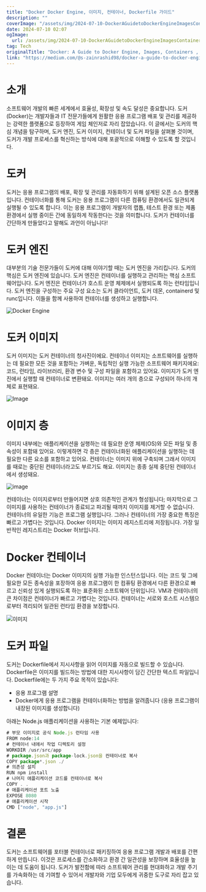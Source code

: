 ```yaml
---
title: "Docker Docker Engine, 이미지, 컨테이너, Dockerfile 가이드"
description: ""
coverImage: "/assets/img/2024-07-10-DockerAGuidetoDockerEngineImagesContainersDockerfile_0.png"
date: 2024-07-10 02:07
ogImage: 
  url: /assets/img/2024-07-10-DockerAGuidetoDockerEngineImagesContainersDockerfile_0.png
tag: Tech
originalTitle: "Docker: A Guide to Docker Engine, Images, Containers , Dockerfile"
link: "https://medium.com/@s-zainrashid98/docker-a-guide-to-docker-engine-images-containers-dockerfile-366a5c074e18"
---
```



# 소개

소프트웨어 개발의 빠른 세계에서 효율성, 확장성 및 속도 달성은 중요합니다. 도커(Docker)는 개발자들과 IT 전문가들에게 원활한 응용 프로그램 배포 및 관리를 제공하는 강력한 플랫폼으로 등장하여 게임 체인저로 자리 잡았습니다. 이 글에서는 도커의 핵심 개념을 탐구하며, 도커 엔진, 도커 이미지, 컨테이너 및 도커 파일을 살펴볼 것이며, 도커가 개발 프로세스를 혁신하는 방식에 대해 포괄적으로 이해할 수 있도록 할 것입니다.

# 도커

도커는 응용 프로그램의 배포, 확장 및 관리를 자동화하기 위해 설계된 오픈 소스 플랫폼입니다. 컨테이너화를 통해 도커는 응용 프로그램이 다른 컴퓨팅 환경에서도 일관되게 실행될 수 있도록 합니다. 이는 응용 프로그램이 개발자의 랩톱, 테스트 환경 또는 제품 환경에서 실행 중이든 간에 동일하게 작동한다는 것을 의미합니다. 도커가 컨테이너를 간단하게 만들었다고 말해도 과언이 아닙니다!

<div class="content-ad"></div>

# 도커 엔진

대부분의 기술 전문가들이 도커에 대해 이야기할 때는 도커 엔진을 가리킵니다. 도커의 핵심은 도커 엔진에 있습니다. 도커 엔진은 컨테이너를 실행하고 관리하는 핵심 소프트웨어입니다. 도커 엔진은 컨테이너가 호스트 운영 체제에서 실행되도록 하는 런타임입니다. 도커 엔진을 구성하는 주요 구성 요소는 도커 클라이언트, 도커 데몬, containerd 및 runc입니다. 이들을 함께 사용하여 컨테이너를 생성하고 실행합니다.

![Docker Engine](/assets/img/2024-07-10-DockerAGuidetoDockerEngineImagesContainersDockerfile_0.png)

# 도커 이미지

<div class="content-ad"></div>

도커 이미지는 도커 컨테이너의 청사진이에요. 컨테이너 이미지는 소프트웨어를 실행하는 데 필요한 모든 것을 포함하는 가벼운, 독립적인 실행 가능한 소프트웨어 패키지에요: 코드, 런타임, 라이브러리, 환경 변수 및 구성 파일을 포함하고 있어요. 이미지가 도커 엔진에서 실행할 때 컨테이너로 변환돼요. 이미지는 여러 개의 층으로 구성되어 하나의 개체로 표현돼요.

![Image](/assets/img/2024-07-10-DockerAGuidetoDockerEngineImagesContainersDockerfile_1.png)

# 이미지 층

이미지 내부에는 애플리케이션을 실행하는 데 필요한 운영 체제(OS)와 모든 파일 및 종속성이 포함돼 있어요. 이렇게하면 각 층은 컨테이너화된 애플리케이션을 실행하는 데 필요한 다른 요소를 포함하고 있어요. 컨테이너는 이미지 위에 구축되며 그래서 이미지를 때로는 중단된 컨테이너라고도 부르기도 해요. 이미지는 종종 실제 중단된 컨테이너에서 생성돼요.

<div class="content-ad"></div>

![image](/assets/img/2024-07-10-DockerAGuidetoDockerEngineImagesContainersDockerfile_2.png)

컨테이너는 이미지로부터 만들어지면 상호 의존적인 관계가 형성됩니다; 마지막으로 그 이미지를 사용하는 컨테이너가 종료되고 파괴될 때까지 이미지를 제거할 수 없습니다. 컨테이너의 유일한 기능은 프로그램 실행입니다. 그러나 컨테이너의 가장 중요한 특징은 빠르고 가볍다는 것입니다. Docker 이미지는 이미지 레지스트리에 저장됩니다. 가장 일반적인 레지스트리는 Docker 허브입니다.

# Docker 컨테이너

Docker 컨테이너는 Docker 이미지의 실행 가능한 인스턴스입니다. 이는 코드 및 그에 필요한 모든 종속성을 포장하여 응용 프로그램이 한 컴퓨팅 환경에서 다른 환경으로 빠르고 신뢰성 있게 실행되도록 하는 표준화된 소프트웨어 단위입니다. VM과 컨테이너의 큰 차이점은 컨테이너가 빠르고 가볍다는 것입니다. 컨테이너는 서로와 호스트 시스템으로부터 격리되어 일관된 런타임 환경을 보장합니다.

<div class="content-ad"></div>

![이미지](/assets/img/2024-07-10-DockerAGuidetoDockerEngineImagesContainersDockerfile_3.png)

# 도커 파일

도커는 Dockerfile에서 지시사항을 읽어 이미지를 자동으로 빌드할 수 있습니다. Dockerfile은 이미지를 빌드하는 방법에 대한 지시사항이 담긴 간단한 텍스트 파일입니다. Dockerfile에는 두 가지 주요 목적이 있습니다:

- 응용 프로그램 설명
- Docker에게 응용 프로그램을 컨테이너화하는 방법을 알려줍니다 (응용 프로그램이 내장된 이미지를 생성합니다)

<div class="content-ad"></div>

아래는 Node.js 애플리케이션을 사용하는 기본 예제입니다:

```js
# 부모 이미지로 공식 Node.js 런타임 사용
FROM node:14
# 컨테이너 내에서 작업 디렉토리 설정
WORKDIR /usr/src/app
# package.json과 package-lock.json을 컨테이너로 복사
COPY package*.json ./
# 의존성 설치
RUN npm install
# 나머지 애플리케이션 코드를 컨테이너로 복사
COPY . .
# 애플리케이션 포트 노출
EXPOSE 8080
# 애플리케이션 시작
CMD ["node", "app.js"]
```

# 결론

<div class="content-ad"></div>

도커는 소프트웨어를 포터블 컨테이너로 패키징하여 응용 프로그램 개발과 배포를 간편하게 만듭니다. 이것은 프로세스를 간소화하고 환경 간 일관성을 보장하며 효율성을 높이는 데 도움이 됩니다. 도커가 발전함에 따라 소프트웨어 관리를 현대화하고 개발 주기를 가속화하는 데 기여할 수 있어서 개발자와 기업 모두에게 귀중한 도구로 자리 잡고 있습니다.
